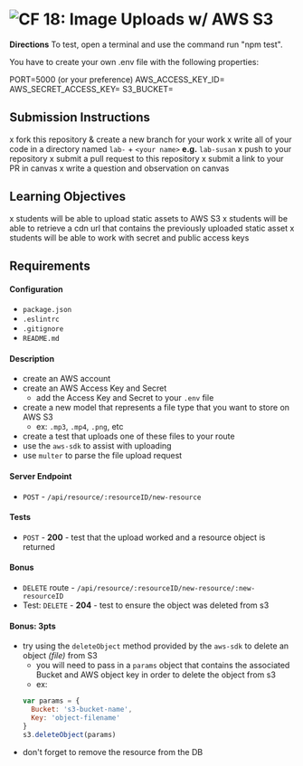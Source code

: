 ![CF](https://camo.githubusercontent.com/70edab54bba80edb7493cad3135e9606781cbb6b/687474703a2f2f692e696d6775722e636f6d2f377635415363382e706e67) 18: Image Uploads w/ AWS S3
===
**Directions**
To test, open a terminal and use the command run "npm test".

You have to create your own .env file with the following properties:

PORT=5000 (or your preference)
AWS_ACCESS_KEY_ID=
AWS_SECRET_ACCESS_KEY=
S3_BUCKET=

## Submission Instructions
  x fork this repository & create a new branch for your work
  x write all of your code in a directory named `lab-` + `<your name>` **e.g.** `lab-susan`
  x push to your repository
  x submit a pull request to this repository
  x submit a link to your PR in canvas
  x write a question and observation on canvas

## Learning Objectives  
x students will be able to upload static assets to AWS S3
x students will be able to retrieve a cdn url that contains the previously uploaded static asset
x students will be able to work with secret and public access keys

## Requirements
#### Configuration
* `package.json`
* `.eslintrc`
* `.gitignore`
* `README.md`

#### Description
* create an AWS account
* create an AWS Access Key and Secret
  * add the Access Key and Secret to your `.env` file
* create a new model that represents a file type that you want to store on AWS S3
  * ex: `.mp3`, `.mp4`, `.png`, etc
* create a test that uploads one of these files to your route
* use the `aws-sdk` to assist with uploading
* use `multer` to parse the file upload request

#### Server Endpoint
* `POST` - `/api/resource/:resourceID/new-resource`

#### Tests
* `POST` - **200** - test that the upload worked and a resource object is returned

#### Bonus
* `DELETE` route - `/api/resource/:resourceID/new-resource/:new-resourceID`
* Test: `DELETE` - **204** - test to ensure the object was deleted from s3

#### Bonus: 3pts
* try using the `deleteObject` method provided by the `aws-sdk` to delete an object *(file)* from S3
  * you will need to pass in a `params` object that contains the associated Bucket and AWS object key in order to delete the object from s3
  * ex:
  ``` javascript
  var params = {
    Bucket: 's3-bucket-name',
    Key: 'object-filename'
  }
  s3.deleteObject(params)
  ```
* don't forget to remove the resource from the DB
